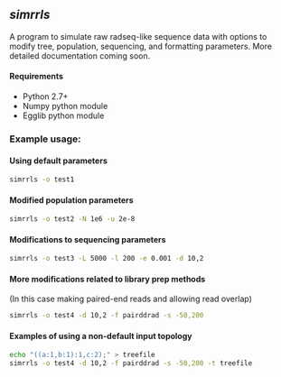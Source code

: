 ## _simrrls_

A program to simulate raw radseq-like sequence data with options to modify tree, population, sequencing, and formatting parameters. More detailed documentation coming soon. 

#### Requirements
+ Python 2.7+
+ Numpy python module
+ Egglib python module

### Example usage: 

#### Using default parameters
```bash
simrrls -o test1
```

#### Modified population parameters
```bash
simrrls -o test2 -N 1e6 -u 2e-8 
```

#### Modifications to sequencing parameters
```bash
simrrls -o test3 -L 5000 -l 200 -e 0.001 -d 10,2 
```

#### More modifications related to library prep methods  
(In this case making paired-end reads and allowing read overlap)
```bash
simrrls -o test4 -d 10,2 -f pairddrad -s -50,200 
```

#### Examples of using a non-default input topology
```bash
echo "((a:1,b:1):1,c:2);" > treefile  
simrrls -o test4 -d 10,2 -f pairddrad -s -50,200 -t treefile
```